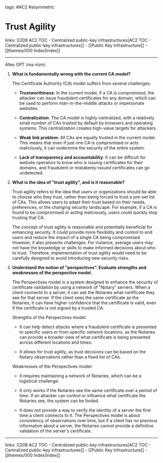 tags: #AC2 #asymmetric 

# Trust Agility

links: [[208 AC2 TOC - Centralized public-key infrastructures|AC2 TOC - Centralized public-key infrastructures]] - [[Public Key Infrastructure]] - [[themes/000 Index|Index]]

---

Alles GPT (ma nüm):
1. **What is fundamentally wrong with the current CA model?**
    
    The Certificate Authority (CA) model suffers from several challenges:
    
    - **Trustworthiness**: In the current model, if a CA is compromised, the attacker can issue fraudulent certificates for any domain, which can be used to perform man-in-the-middle attacks or impersonate websites.
        
    - **Centralization**: The CA model is highly centralized, with a relatively small number of CAs trusted by default by browsers and operating systems. This centralization creates high-value targets for attackers.
        
    - **Weak link problem**: All CAs are equally trusted in the current model. This means that even if just one CA is compromised or acts maliciously, it can undermine the security of the entire system.
        
    - **Lack of transparency and accountability**: It can be difficult for website operators to know who is issuing certificates for their domains, and fraudulent or mistakenly-issued certificates can go undetected.
        
2. **What is the idea of "trust agility", and is it reasonable?**
    
    Trust agility refers to the idea that users or organizations should be able to choose who they trust, rather than being forced to trust a pre-set list of CAs. This allows users to adapt their trust based on their needs, preferences, or the changing security landscape. For example, if a CA is found to be compromised or acting maliciously, users could quickly stop trusting that CA.
    
    The concept of trust agility is reasonable and potentially beneficial for enhancing security. It could provide more flexibility and control to end users and reduce the impact of a single CA being compromised. However, it also presents challenges. For instance, average users may not have the knowledge or skills to make informed decisions about who to trust. Therefore, implementation of trust agility would need to be carefully designed to avoid introducing new security risks.
    
3. **Understand the notion of "perspectives". Evaluate strengths and weaknesses of the perspective model.**
    
    The Perspectives model is a system designed to enhance the security of certificate validation by using a network of "Notary" servers. When a client connects to a server, it can ask the Notaries what certificate they see for that server. If the client sees the same certificate as the Notaries, it can have higher confidence that the certificate is valid, even if the certificate is not signed by a trusted CA.
    
    Strengths of the Perspectives model:
    
    - It can help detect attacks where a fraudulent certificate is presented to specific users or from specific network locations, as the Notaries can provide a broader view of what certificate is being presented across different locations and times.
        
    - It allows for trust agility, as trust decisions can be based on the Notary observations rather than a fixed list of CAs.
        
    
    Weaknesses of the Perspectives model:
    
    - It requires maintaining a network of Notaries, which can be a logistical challenge.
        
    - It only works if the Notaries see the same certificate over a period of time. If an attacker can control or influence what certificate the Notaries see, the system can be fooled.
        
    - It does not provide a way to verify the identity of a server the first time a client connects to it. The Perspectives model is about consistency of observations over time, but if a client has no previous information about a server, the Notaries cannot provide a definitive validation of the server's certificate.

---
links: [[208 AC2 TOC - Centralized public-key infrastructures|AC2 TOC - Centralized public-key infrastructures]] - [[Public Key Infrastructure]] - [[themes/000 Index|Index]]